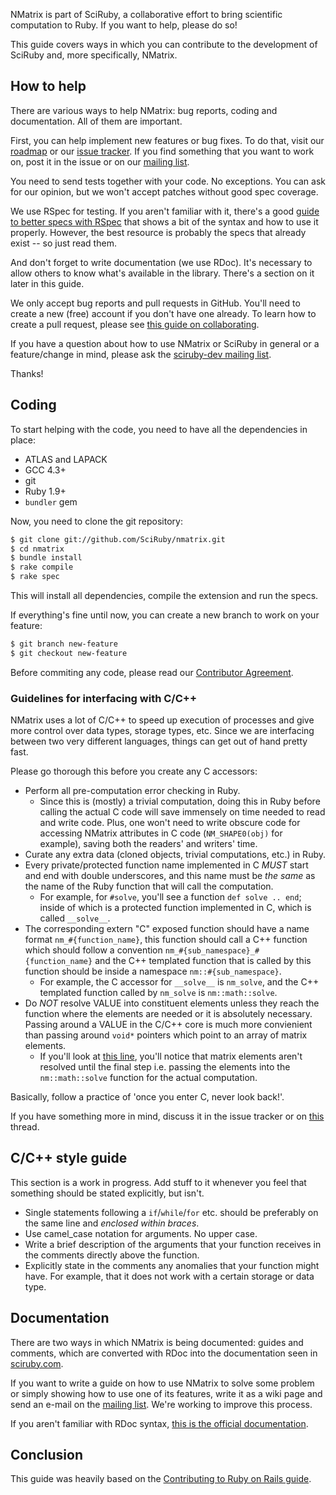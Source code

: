 NMatrix is part of SciRuby, a collaborative effort to bring scientific computation to Ruby. If you want to help, please
do so!

This guide covers ways in which you can contribute to the development of SciRuby and, more specifically, NMatrix.

## How to help

There are various ways to help NMatrix: bug reports, coding and documentation. All of them are important.

First, you can help implement new features or bug fixes. To do that, visit our
[roadmap](https://github.com/SciRuby/nmatrix/wiki/Roadmap) or our [issue tracker][2]. If you find something that you
want to work on, post it in the issue or on our [mailing list][1].

You need to send tests together with your code. No exceptions. You can ask for our opinion, but we won't accept patches
without good spec coverage.

We use RSpec for testing. If you aren't familiar with it, there's a good
[guide to better specs with RSpec](http://betterspecs.org/) that shows a bit of the syntax and how to use it properly.
However, the best resource is probably the specs that already exist -- so just read them.

And don't forget to write documentation (we use RDoc). It's necessary to allow others to know what's available in the
library. There's a section on it later in this guide.

We only accept bug reports and pull requests in GitHub. You'll need to create a new (free) account if you don't have one
already. To learn how to create a pull request, please see
[this guide on collaborating](https://help.github.com/categories/63/articles).

If you have a question about how to use NMatrix or SciRuby in general or a feature/change in mind, please ask the
[sciruby-dev mailing list][1].

Thanks!

## Coding

To start helping with the code, you need to have all the dependencies in place:

- ATLAS and LAPACK
- GCC 4.3+
- git
- Ruby 1.9+
- `bundler` gem

Now, you need to clone the git repository:

```bash
$ git clone git://github.com/SciRuby/nmatrix.git
$ cd nmatrix
$ bundle install
$ rake compile
$ rake spec
```

This will install all dependencies, compile the extension and run the specs.

If everything's fine until now, you can create a new branch to work on your feature:

```bash
$ git branch new-feature
$ git checkout new-feature
```

Before commiting any code, please read our
[Contributor Agreement](http://github.com/SciRuby/sciruby/wiki/Contributor-Agreement).

### Guidelines for interfacing with C/C++

NMatrix uses a lot of C/C++ to speed up execution of processes and give more control over data types, storage types, etc. Since we are interfacing between two very different languages, things can get out of hand pretty fast.

Please go thorough this before you create any C accessors:

* Perform all pre-computation error checking in Ruby. 
    - Since this is (mostly) a trivial computation, doing this in Ruby before calling the actual C code will save immensely on time needed to read and write code. Plus, one won't need to write obscure code for accessing NMatrix attributes in C code (`NM_SHAPE0(obj)` for example), saving both the readers' and writers' time.
* Curate any extra data (cloned objects, trivial computations, etc.) in Ruby.
* Every private/protected function name implemented in C _MUST_ start and end with double underscores, and this name must be _the same_ as the name of the Ruby function that will call the computation.
    - For example, for `#solve`, you'll see a function `def solve .. end`; inside of which is a protected function implemented in C, which is called `__solve__`.
* The corresponding extern "C" exposed function should have a name format `nm_#{function_name}`, this  function should call a C++ function which should follow a convention `nm_#{sub_namespace}_#{function_name}` and the C++ templated function that is called by this function should be inside a namespace `nm::#{sub_namespace}`.
    - For example, the C accessor for `__solve__` is `nm_solve`, and the C++ templated function called by `nm_solve` is `nm::math::solve`.
* Do _NOT_ resolve VALUE into constituent elements unless they reach the function where the elements are needed or it is absolutely necessary. Passing around a VALUE in the C/C++ core is much more convienient than passing around `void*` pointers which point to an array of matrix elements. 
    - If you'll look at [this line](https://github.com/v0dro/nmatrix/commit/b957c5fdbcef0bf1ebe78922f84f9ea37938b247#diff-55f2ba27400bce950282e78db97bfbcfR1791), you'll notice that matrix elements aren't resolved until the final step i.e. passing the elements into the `nm::math::solve` function for the actual computation.

Basically, follow a practice of 'once you enter C, never look back!'.

If you have something more in mind, discuss it in the issue tracker or on [this](https://groups.google.com/forum/#!topic/sciruby-dev/OJxhrGG309o) thread.

## C/C++ style guide

This section is a work in progress. Add stuff to it whenever you feel that something should be stated explicitly, but isn't.

* Single statements following a `if`/`while`/`for` etc. should be preferably on the same line and _enclosed within braces_.
* Use camel_case notation for arguments. No upper case.
* Write a brief description of the arguments that your function receives in the comments directly above the function.
* Explicitly state in the comments any anomalies that your function might have. For example, that it does not work with a certain storage or data type.

## Documentation

There are two ways in which NMatrix is being documented: guides and comments, which are converted with RDoc into the
documentation seen in [sciruby.com](http://sciruby.com).

If you want to write a guide on how to use NMatrix to solve some problem or simply showing how to use one of its
features, write it as a wiki page and send an e-mail on the [mailing list][1]. We're working to improve this process.

If you aren't familiar with RDoc syntax,
[this is the official documentation](http://docs.seattlerb.org/rdoc/RDoc/Markup.html).

## Conclusion

This guide was heavily based on the
[Contributing to Ruby on Rails guide](http://edgeguides.rubyonrails.org/contributing_to_ruby_on_rails.html).

[1]: https://groups.google.com/forum/?fromgroups#!forum/sciruby-dev
[2]: https://github.com/sciruby/nmatrix/issues?sort=created&state=open
